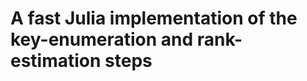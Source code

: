 # A fast Julia implementation of the key-enumeration and rank-estimation steps


<!--

<p>The remaining source code for our Julia implementation of key enumeration and rank estimate will be released here soon ...</p>

-->
